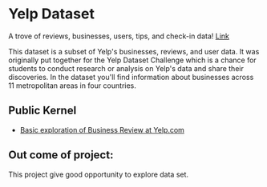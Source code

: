 # Yelp Dataset
A trove of reviews, businesses, users, tips, and check-in data! [Link](https://www.kaggle.com/yelp-dataset/yelp-dataset/home)

This dataset is a subset of Yelp's businesses, reviews, and user data. It was originally put together for the Yelp Dataset Challenge which is a chance for students to conduct research or analysis on Yelp's data and share their discoveries. In the dataset you'll find information about businesses across 11 metropolitan areas in four countries.


## Public Kernel
* [Basic exploration of Business Review at Yelp.com](https://www.kaggle.com/sudhirnl7/basic-exploration-of-business-review-at-yelp-com)

## Out come of project:
This project give good opportunity to explore data set.
